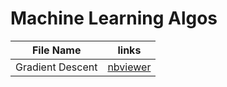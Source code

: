 # Machine Learning Algos
| File Name  | links |
| ------------- | ------------- |
| Gradient Descent  | [nbviewer](https://nbviewer.jupyter.org/github/PSKP-95/Machine_Learning_Algos/blob/master/Gradient_Descent.ipynb) | [Google Colab](https://colab.research.google.com/github/PSKP-95/Machine_Learning_Algos/blob/master/Gradient_Descent.ipynb)|
